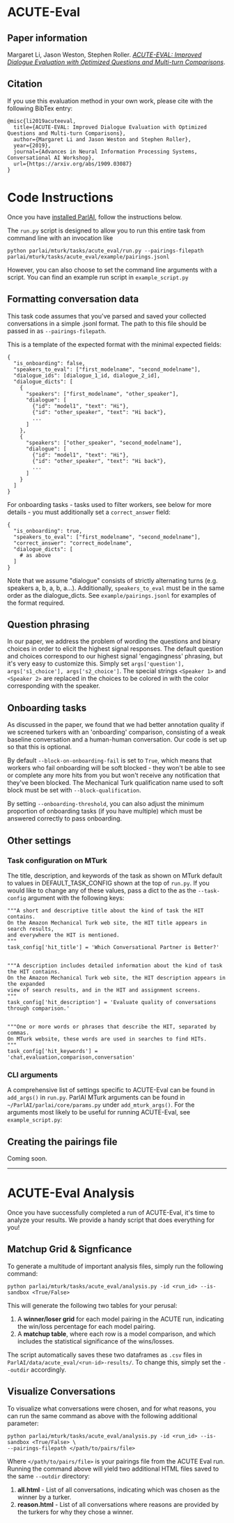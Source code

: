 # ACUTE-Eval

## Paper information

Margaret Li, Jason Weston, Stephen Roller.
_[ACUTE-EVAL: Improved Dialogue Evaluation with Optimized Questions and Multi-turn Comparisons](https://arxiv.org/abs/1909.03087)_.

## Citation

If you use this evaluation method in your own work, please cite with the
following BibTex entry:

    @misc{li2019acuteeval,
      title={ACUTE-EVAL: Improved Dialogue Evaluation with Optimized Questions and Multi-turn Comparisons},
      author={Margaret Li and Jason Weston and Stephen Roller},
      year={2019},
      journal={Advances in Neural Information Processing Systems, Conversational AI Workshop},
      url={https://arxiv.org/abs/1909.03087}
    }

# Code Instructions
Once you have [installed ParlAI](https://github.com/facebookresearch/ParlAI/#installing-parlai),
follow the instructions below.

The `run.py` script is designed to allow you to run this entire task from command line with an invocation like

    python parlai/mturk/tasks/acute_eval/run.py --pairings-filepath parlai/mturk/tasks/acute_eval/example/pairings.jsonl

However, you can also choose to set the command line arguments with a script. You can find an example run script in `example_script.py`


## Formatting conversation data

This task code assumes that you've parsed and saved your collected conversations in a simple .jsonl format. The path to this file should be passed in as `--pairings-filepath`.

This is a template of the expected format with the minimal expected fields:

    {
      "is_onboarding": false,
      "speakers_to_eval": ["first_modelname", "second_modelname"],
      "dialogue_ids": [dialogue_1_id, dialogue_2_id],
      "dialogue_dicts": [
        {
          "speakers": ["first_modelname", "other_speaker"],
          "dialogue": [
            {"id": "model1", "text": "Hi"},
            {"id": "other_speaker", "text": "Hi back"},
            ...
          ]
        },
        {
          "speakers": ["other_speaker", "second_modelname"],
          "dialogue": [
            {"id": "model1", "text": "Hi"},
            {"id": "other_speaker", "text": "Hi back"},
            ...
          ]
        }
      ]
    }

For onboarding tasks - tasks used to filter workers, see below for more details - you must additionally set a `correct_answer` field:

    {
      "is_onboarding": true,
      "speakers_to_eval": ["first_modelname", "second_modelname"],
      "correct_answer": "correct_modelname",
      "dialogue_dicts": [
        # as above
      ]
    }


Note that we assume "dialogue" consists of strictly alternating turns (e.g. speakers a, b, a, b, a...). Additionally, `speakers_to_eval` must be in the same order as the dialogue_dicts. See `example/pairings.jsonl` for examples of the format required.

## Question phrasing

In our paper, we address the problem of wording the questions and binary choices in order to elicit the highest signal responses. The default question and choices correspond to our highest signal 'engagingness' phrasing, but it's very easy to customize this. Simply set `args['question'], args['s1_choice'], args['s2_choice']`. The special strings `<Speaker 1>` and `<Speaker 2>` are replaced in the choices to be colored in with the color corresponding with the speaker.


## Onboarding tasks

As discussed in the paper, we found that we had better annotation quality if we screened turkers with an 'onboarding' comparison, consisting of a weak baseline conversation and a human-human conversation. Our code is set up so that this is optional.

By default `--block-on-onboarding-fail` is set to `True`, which means that workers who fail onboarding will be soft blocked - they won't be able to see or complete any more hits from you but won't receive any notification that they've been blocked. The Mechanical Turk qualification name used to soft block must be set with `--block-qualification`.

By setting `--onboarding-threshold`, you can also adjust the minimum proportion of onboarding tasks (if you have multiple) which must be answered correctly to pass onboarding.


## Other settings

### Task configuration on MTurk

The title, description, and keywords of the task as shown on MTurk default to values in DEFAULT_TASK_CONFIG shown at the top of `run.py`. If you would like to change any of these values, pass a dict to the as the `--task-config` argument with the following keys:

    """A short and descriptive title about the kind of task the HIT contains.
    On the Amazon Mechanical Turk web site, the HIT title appears in search results,
    and everywhere the HIT is mentioned.
    """
    task_config['hit_title'] = 'Which Conversational Partner is Better?'


    """A description includes detailed information about the kind of task the HIT contains.
    On the Amazon Mechanical Turk web site, the HIT description appears in the expanded
    view of search results, and in the HIT and assignment screens.
    """
    task_config['hit_description'] = 'Evaluate quality of conversations through comparison.'


    """One or more words or phrases that describe the HIT, separated by commas.
    On MTurk website, these words are used in searches to find HITs.
    """
    task_config['hit_keywords'] = 'chat,evaluation,comparison,conversation'



### CLI arguments

A comprehensive list of settings specific to ACUTE-Eval can be found in `add_args()` in `run.py`. ParlAI MTurk arguments can be found in `~/ParlAI/parlai/core/params.py` under `add_mturk_args()`. For the arguments most likely to be useful for running ACUTE-Eval, see `example_script.py`:


## Creating the pairings file

Coming soon.


** **

# ACUTE-Eval Analysis

Once you have successfully completed a run of ACUTE-Eval, it's time to analyze your results. We provide a handy script that does everything for you!

## Matchup Grid & Signficance
To generate a multitude of important analysis files, simply run the following command:

    python parlai/mturk/tasks/acute_eval/analysis.py -id <run_id> --is-sandbox <True/False>

This will generate the following two tables for your perusal:

1. A **winner/loser grid** for each model pairing in the ACUTE run, indicating the win/loss percentage for each model pairing.
2. A **matchup table**, where each row is a model comparison, and which includes the statistical significance of the wins/losses.

The script automatically saves these two dataframes as `.csv` files in `ParlAI/data/acute_eval/<run-id>-results/`. To change this, simply set the `--outdir` accordingly.

## Visualize Conversations

To visualize what conversations were chosen, and for what reasons, you can run the same command as above with the following additional parameter:

    python parlai/mturk/tasks/acute_eval/analysis.py -id <run_id> --is-sandbox <True/False> \
    --pairings-filepath </path/to/pairs/file>

Where `</path/to/pairs/file>` is your pairings file from the ACUTE Eval run. Running the command above will yield two additional HTML files saved to the same `--outdir` directory:

1. **all.html** - List of all conversations, indicating which was chosen as the winner by a turker.
2. **reason.html** - List of all conversations where reasons are provided by the turkers for why they chose a winner.

